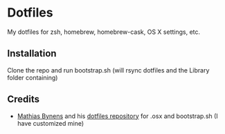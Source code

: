# Dotfiles
My dotfiles for zsh, homebrew, homebrew-cask, OS X settings, etc.

## Installation
Clone the repo and run bootstrap.sh (will rsync dotfiles and the Library folder containing)

## Credits
* [Mathias Bynens](https://github.com/mathiasbynens) and his [dotfiles repository](https://github.com/mathiasbynens/dotfiles) for .osx and bootstrap.sh (I have customized mine)
